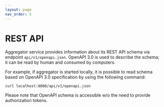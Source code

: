 ```yaml
---
layout: page
nav_order: 5
---
```

# REST API

Aggregator service provides information about its REST API schema via endpoint `api/v1/openapi.json`.
OpenAPI 3.0 is used to describe the schema; it can be read by human and consumed by computers.

For example, if aggregator is started locally, it is possible to read schema based on OpenAPI 3.0
specification by using the following command:

```shell
curl localhost:8080/api/v1/openapi.json
```

Please note that OpenAPI schema is accessible w/o the need to provide authorization tokens.
